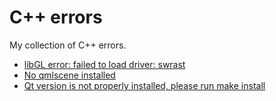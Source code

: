 # C++ errors

My collection of C++ errors.

 * [libGL error: failed to load driver: swrast](failed_to_load_driver_swrast.md)
 * [No qmlscene installed](No_qmlscene_installed.md)
 * [Qt version is not properly installed, please run make install](Qt_version_is_not_properly_installed.md)


